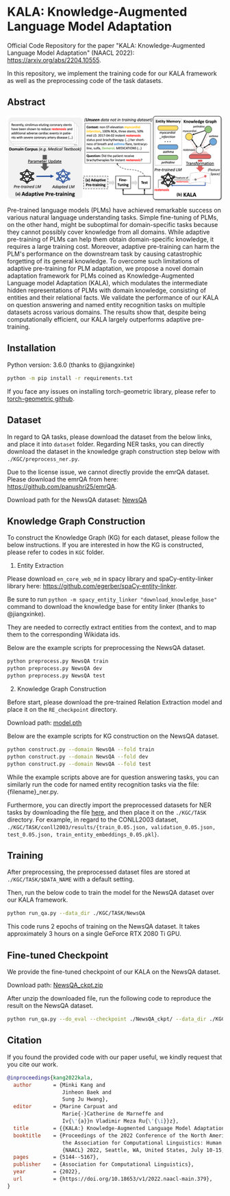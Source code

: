 # KALA: Knowledge-Augmented Language Model Adaptation

Official Code Repository for the paper "KALA: Knowledge-Augmented Language Model Adaptation" (NAACL 2022): https://arxiv.org/abs/2204.10555.

In this repository, we implement the training code for our KALA framework as well as the preprocessing code of the task datasets.

## Abstract
<img align="middle" width="900" src="https://github.com/Nardien/KALA/blob/master/images/concept_fig.png">

Pre-trained language models (PLMs) have achieved remarkable success on various natural language understanding tasks.
Simple fine-tuning of PLMs, on the other hand, might be suboptimal for domain-specific tasks because they cannot possibly cover knowledge from all domains.
While adaptive pre-training of PLMs can help them obtain domain-specific knowledge, it requires a large training cost.
Moreover, adaptive pre-training can harm the PLM's performance on the downstream task by causing catastrophic forgetting of its general knowledge.
To overcome such limitations of adaptive pre-training for PLM adaptation, we propose a novel domain adaptation framework for PLMs coined as Knowledge-Augmented Language model Adaptation (KALA),
which modulates the intermediate hidden representations of PLMs with domain knowledge, consisting of entities and their relational facts.
We validate the performance of our KALA on question answering and named entity recognition tasks on multiple datasets across various domains.
The results show that, despite being computationally efficient, our KALA largely outperforms adaptive pre-training.

## Installation
Python version: 3.6.0 (thanks to @jiangxinke)
```bash
python -m pip install -r requirements.txt
```
If you face any issues on installing torch-geometric library, please refer to [torch-geometric github](https://github.com/pyg-team/pytorch_geometric).

## Dataset
In regard to QA tasks, please download the dataset from the below links, and place it into `dataset` folder. Regarding NER tasks, you can directly download the dataset in the knowledge graph construction step below with `./KGC/preprocess_ner.py`.

Due to the license issue, we cannot directly provide the emrQA dataset. Please download the emrQA from here: https://github.com/panushri25/emrQA.

Download path for the NewsQA dataset: [NewsQA](https://drive.google.com/file/d/1TZCOm6lGKaz4fm_QaCrZladN-7YJkjt2/view?usp=sharing)

## Knowledge Graph Construction
To construct the Knowledge Graph (KG) for each dataset, please follow the below instructions.
If you are interested in how the KG is constructed, please refer to codes in `KGC` folder.

1. Entity Extraction

Please download `en_core_web_md` in spacy library and spaCy-entity-linker library here: https://github.com/egerber/spaCy-entity-linker.

Be sure to run `python -m spacy_entity_linker "download_knowledge_base"` command to download the knowledge base for entity linker (thanks to @jiangxinke).

They are needed to correctly extract entities from the context, and to map them to the corresponding Wikidata ids.

Below are the example scripts for preprocessing the NewsQA dataset.

```bash
python preprocess.py NewsQA train
python preprocess.py NewsQA dev
python preprocess.py NewsQA test
```

2. Knowledge Graph Construction

Before start, please download the pre-trained Relation Extraction model and place it on the `RE_checkpoint` directory. 

Download path: [model.pth](https://drive.google.com/file/d/1XrUUb6aDWTTPAV_CfTBWGh6sYr89w9OW/view?usp=sharing)

Below are the example scripts for KG construction on the NewsQA dataset.

```bash
python construct.py --domain NewsQA --fold train
python construct.py --domain NewsQA --fold dev
python construct.py --domain NewsQA --fold test 
```

While the example scripts above are for question answering tasks, you can similarly run the code for named entity recognition tasks via the file: {filename}_ner.py.

Furthermore, you can directly import the preprocessed datasets for NER tasks by downloading the file [here](https://1drv.ms/u/s!Aj5JerV8SMDyi59jrrKrSK-HUw6wGQ?e=paPdRX), and then place it on the `./KGC/TASK` directory. For example, in regard to the CONLL2003 dataset, `./KGC/TASK/conll2003/results/{train_0.05.json, validation_0.05.json, test_0.05.json, train_entity_embeddings_0.05.pkl}`.

## Training
After preprocessing, the preprocessed dataset files are stored at `./KGC/TASK/$DATA_NAME` with a default setting.

Then, run the below code to train the model for the NewsQA dataset over our KALA framework.

```bash
python run_qa.py --data_dir ./KGC/TASK/NewsQA
```

This code runs 2 epochs of training on the NewsQA dataset. It takes approximately 3 hours on a single GeForce RTX 2080 Ti GPU.

## Fine-tuned Checkpoint

We provide the fine-tuned checkpoint of our KALA on the NewsQA dataset.

Download path: [NewsQA_ckpt.zip](https://drive.google.com/file/d/1yVXmAboH-8Es_7fNmwChFypdXrXAZ3Yl/view?usp=sharing)

After unzip the downloaded file, run the following code to reproduce the result on the NewsQA dataset.

```bash
python run_qa.py --do_eval --checkpoint ./NewsQA_ckpt/ --data_dir ./KGC/TASK/NewsQA
```

## Citation
If you found the provided code with our paper useful, we kindly request that you cite our work.
```BibTex
@inproceedings{kang2022kala,
  author       = {Minki Kang and
                  Jinheon Baek and
                  Sung Ju Hwang},
  editor       = {Marine Carpuat and
                  Marie{-}Catherine de Marneffe and
                  Iv{\'{a}}n Vladimir Meza Ru{\'{\i}}z},
  title        = {{KALA:} Knowledge-Augmented Language Model Adaptation},
  booktitle    = {Proceedings of the 2022 Conference of the North American Chapter of
                  the Association for Computational Linguistics: Human Language Technologies,
                  {NAACL} 2022, Seattle, WA, United States, July 10-15, 2022},
  pages        = {5144--5167},
  publisher    = {Association for Computational Linguistics},
  year         = {2022},
  url          = {https://doi.org/10.18653/v1/2022.naacl-main.379},
}
```

